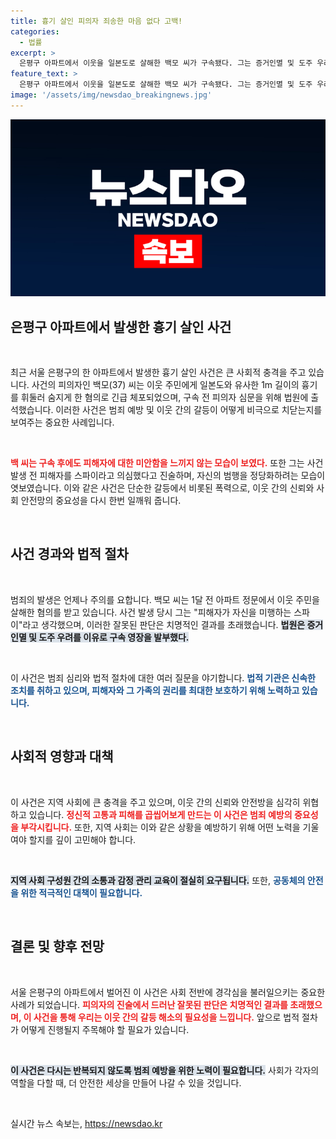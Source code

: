 ```yaml
---
title: 흉기 살인 피의자 죄송한 마음 없다 고백!
categories:
  - 법률
excerpt: >
  은평구 아파트에서 이웃을 일본도로 살해한 백모 씨가 구속됐다. 그는 증거인멸 및 도주 우려로 영장이 발부되었으며, 피해자에게 미안하다는 발언 없이 범행 동기를 스파이 착각으로 해명했다. 클릭 후 진실을 파헤쳐 보세요!
feature_text: >
  은평구 아파트에서 이웃을 일본도로 살해한 백모 씨가 구속됐다. 그는 증거인멸 및 도주 우려로 영장이 발부되었으며, 피해자에게 미안하다는 발언 없이 범행 동기를 스파이 착각으로 해명했다. 클릭 후 진실을 파헤쳐 보세요!
image: '/assets/img/newsdao_breakingnews.jpg'
---
```


<p><img src="/assets/img/newsdao_breakingnews.jpg" alt="bookingtag 속보" /></p>

<h2 data-ke-size="size26">은평구 아파트에서 발생한 흉기 살인 사건</h2>

<p data-ke-size="size16">&nbsp;</p>

<p>최근 서울 은평구의 한 아파트에서 발생한 흉기 살인 사건은 큰 사회적 충격을 주고 있습니다. 사건의 피의자인 백모(37) 씨는 이웃 주민에게 일본도와 유사한 1m 길이의 흉기를 휘둘러 숨지게 한 혐의로 긴급 체포되었으며, 구속 전 피의자 심문을 위해 법원에 출석했습니다. 이러한 사건은 범죄 예방 및 이웃 간의 갈등이 어떻게 비극으로 치닫는지를 보여주는 중요한 사례입니다. </p>

<p data-ke-size="size16">&nbsp;</p>

<p><b><span style="color: #ee2323;">백 씨는 구속 후에도 피해자에 대한 미안함을 느끼지 않는 모습이 보였다.</span></b> 또한 그는 사건 발생 전 피해자를 스파이라고 의심했다고 진술하며, 자신의 범행을 정당화하려는 모습이 엿보였습니다. 이와 같은 사건은 단순한 갈등에서 비롯된 폭력으로, 이웃 간의 신뢰와 사회 안전망의 중요성을 다시 한번 일깨워 줍니다.</p>

<p data-ke-size="size16">&nbsp;</p>

<h2 data-ke-size="size26">사건 경과와 법적 절차</h2>

<p data-ke-size="size16">&nbsp;</p>

<p>범죄의 발생은 언제나 주의를 요합니다. 백모 씨는 1달 전 아파트 정문에서 이웃 주민을 살해한 혐의를 받고 있습니다. 사건 발생 당시 그는 "피해자가 자신을 미행하는 스파이"라고 생각했으며, 이러한 잘못된 판단은 치명적인 결과를 초래했습니다. <b><span style="background-color: #21538527;">법원은 증거인멸 및 도주 우려를 이유로 구속 영장을 발부했다.</span></b> </p>

<p data-ke-size="size16">&nbsp;</p>

<p>이 사건은 범죄 심리와 법적 절차에 대한 여러 질문을 야기합니다. <b><span style="color: #1a5490;">법적 기관은 신속한 조치를 취하고 있으며, 피해자와 그 가족의 권리를 최대한 보호하기 위해 노력하고 있습니다.</span></b></p>

<p data-ke-size="size16">&nbsp;</p>

<h2 data-ke-size="size26">사회적 영향과 대책</h2>

<p data-ke-size="size16">&nbsp;</p>

<p>이 사건은 지역 사회에 큰 충격을 주고 있으며, 이웃 간의 신뢰와 안전방을 심각히 위협하고 있습니다. <b><span style="color: #ee2323;">정신적 고통과 피해를 곱씹어보게 만드는 이 사건은 범죄 예방의 중요성을 부각시킵니다.</span></b> 또한, 지역 사회는 이와 같은 상황을 예방하기 위해 어떤 노력을 기울여야 할지를 깊이 고민해야 합니다. </p>

<p data-ke-size="size16">&nbsp;</p>

<p><b><span style="background-color: #21538527;">지역 사회 구성원 간의 소통과 감정 관리 교육이 절실히 요구됩니다.</span></b> 또한, <b><span style="color: #1a5490;">공동체의 안전을 위한 적극적인 대책이 필요합니다.</span></b> </p>

<p data-ke-size="size16">&nbsp;</p>

<h2 data-ke-size="size26">결론 및 향후 전망</h2>

<p data-ke-size="size16">&nbsp;</p>

<p>서울 은평구의 아파트에서 벌어진 이 사건은 사회 전반에 경각심을 불러일으키는 중요한 사례가 되었습니다. <b><span style="color: #ee2323;">피의자의 진술에서 드러난 잘못된 판단은 치명적인 결과를 초래했으며, 이 사건을 통해 우리는 이웃 간의 갈등 해소의 필요성을 느낍니다.</span></b> 앞으로 법적 절차가 어떻게 진행될지 주목해야 할 필요가 있습니다. </p>

<p data-ke-size="size16">&nbsp;</p>

<p><b><span style="background-color: #21538527;">이 사건은 다시는 반복되지 않도록 범죄 예방을 위한 노력이 필요합니다.</span></b> 사회가 각자의 역할을 다할 때, 더 안전한 세상을 만들어 나갈 수 있을 것입니다. </p>

<p data-ke-size="size16">&nbsp;</p>
실시간 뉴스 속보는, <a href="https://newsdao.kr" rel="dofollow">https://newsdao.kr</a>


